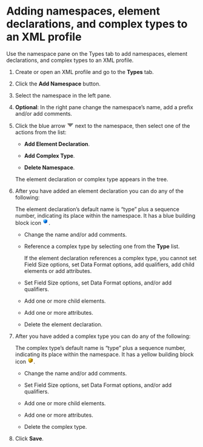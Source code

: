 # Adding namespaces, element declarations, and complex types to an XML profile

<head>
  <meta name="guidename" content="Integration"/>
  <meta name="context" content="GUID-7edb1e8b-3403-4ab4-b1a5-1ee0b0dc03e1"/>
</head>


Use the namespace pane on the Types tab to add namespaces, element declarations, and complex types to an XML profile.

1.  Create or open an XML profile and go to the **Types** tab.

2.  Click the **Add Namespace** button.

3.  Select the namespace in the left pane.

4.  **Optional**: In the right pane change the namespace’s name, add a prefix and/or add comments.

5.  Click the blue arrow ![icon](../Images/main-ic-arrow-blue-down-16=GUID-CA79043B-869E-4C8B-A46E-5D4D4FA1DBEE=1=en-us=Low_ee257e3c-4362-486e-b1f1-4d613b679c4c.jpg) next to the namespace, then select one of the actions from the list:

    -   **Add Element Declaration**.

    -   **Add Complex Type**.

    -   **Delete Namespace**.

    The element declaration or complex type appears in the tree.

6.  After you have added an element declaration you can do any of the following:

    The element declaration’s default name is “type” plus a sequence number, indicating its place within the namespace. It has a blue building block icon ![](../Images/main-ic-box-blue-16_fafcab14-ca59-4937-b547-a4c8b9faa987.jpg).

    -   Change the name and/or add comments.

    -   Reference a complex type by selecting one from the **Type** list.

        If the element declaration references a complex type, you cannot set Field Size options, set Data Format options, add qualifiers, add child elements or add attributes.

    -   Set Field Size options, set Data Format options, and/or add qualifiers.

    -   Add one or more child elements.

    -   Add one or more attributes.

    -   Delete the element declaration.

7.  After you have added a complex type you can do any of the following:

    The complex type’s default name is “type” plus a sequence number, indicating its place within the namespace. It has a yellow building block icon ![](../Images/main-ic-box-yellow-16_88f32def-be6c-47d6-aa43-f2aef572647e.jpg).

    -   Change the name and/or add comments.

    -   Set Field Size options, set Data Format options, and/or add qualifiers.

    -   Add one or more child elements.

    -   Add one or more attributes.

    -   Delete the complex type.

8.  Click **Save**.